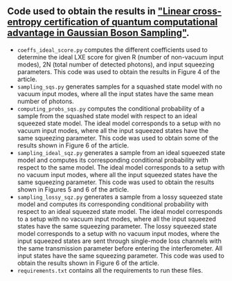 ## Code used to obtain the results in ["Linear cross-entropy certification of quantum computational advantage in Gaussian Boson Sampling"](https://arxiv.org/abs/2403.15339).

* `coeffs_ideal_score.py` computes the different coefficients used to determine the ideal LXE score for given R (number of non-vacuum input modes), 2N (total number of detected photons), and input squeezing parameters. This code was used to obtain the results in Figure 4 of the article.
* `sampling_sqs.py` generates samples for a squashed state model with no vacuum input modes, where all the input states have the same mean number of photons.
* `computing_probs_sqs.py` computes the conditional probability of a sample from the squashed state model with respect to an ideal squeezed state model. The ideal model corresponds to a setup with no vacuum input modes, where all the input squeezed states have the same squeezing parameter. This code was used to obtain some of the results shown in Figure 6 of the article.
* `sampling_ideal_sqz.py` generates a sample from an ideal squeezed state model and computes its corresponding conditional probability with respect to the same model. The ideal model corresponds to a setup with no vacuum input modes, where all the input squeezed states have the same squeezing parameter. This code was used to obtain the results shown in Figures 5 and 6 of the article.
* `sampling_lossy_sqz.py` generates a sample from a lossy squeezed state model and computes its corresponding conditional probability with respect to an ideal squeezed state model. The ideal model corresponds to a setup with no vacuum input modes, where all the input squeezed states have the same squeezing parameter. The lossy squeezed state model corresponds to a setup with no vacuum input modes, where the input squeezed states are sent through single-mode loss channels with the same transmission parameter before entering the interferometer. All input states have the same squeezing parameter. This code was used to obtain the results shown in Figure 6 of the article.
* `requirements.txt` contains all the requirements to run these files.
